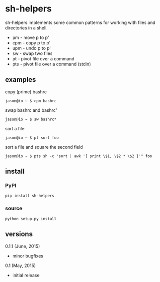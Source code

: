 # sh-helpers #

sh-helpers implements some common patterns for working with files and
directories in a shell.

* pm - move p to p'
* cpm - copy p to p' 
* upm - undo p to p'
* sw - swap two files
* pt - pivot file over a command
* pts - pivot file over a command (stdin)

## examples ##

copy (prime) bashrc

    jason@io ~ $ cpm bashrc

swap bashrc and bashrc'

    jason@io ~ $ sw bashrc*

sort a file

    jason@io ~ $ pt sort foo

sort a file and square the second field

    jason@io ~ $ pts sh -c "sort | awk '{ print \$1, \$2 * \$2 }'" foo
    
## install ##

### PyPI ###

    pip install sh-helpers

### source ###

    python setup.py install

## versions ##

0.1.1 (June, 2015)

* minor bugfixes

0.1 (May, 2015)

* initial release
